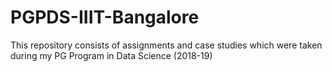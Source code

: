 # PGPDS-IIIT-Bangalore
This repository consists of assignments and case studies which were taken during my PG Program in Data Science (2018-19)
